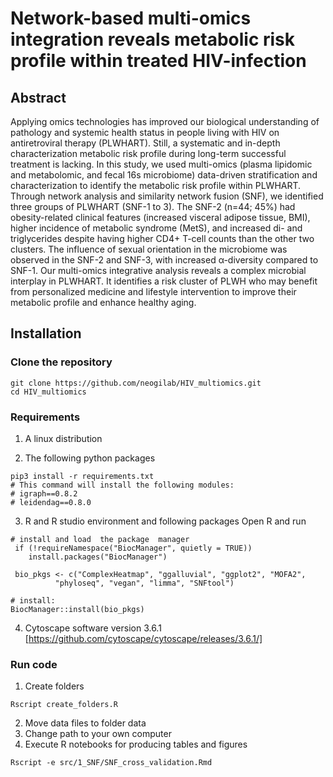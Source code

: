 # Network-based multi-omics integration reveals metabolic risk profile within treated HIV-infection 

## Abstract

Applying omics technologies has improved our biological understanding of pathology and systemic health status in people living with HIV on antiretroviral therapy (PLWHART). Still, a systematic and in-depth characterization metabolic risk profile during long-term successful treatment is lacking. In this study, we used multi-omics (plasma lipidomic and metabolomic, and fecal 16s microbiome) data-driven stratification and characterization to identify the metabolic risk profile within PLWHART. Through network analysis and similarity network fusion (SNF), we identified three groups of PLWHART (SNF-1 to 3). The SNF-2 (n=44; 45%) had obesity-related clinical features (increased visceral adipose tissue, BMI), higher incidence of metabolic syndrome (MetS), and increased di- and triglycerides despite having higher CD4+ T-cell counts than the other two clusters. The influence of sexual orientation in the microbiome was observed in the SNF-2 and SNF-3, with increased α-diversity compared to SNF-1. Our multi-omics integrative analysis reveals a complex microbial interplay in PLWHART. It identifies a risk cluster of PLWH who may benefit from personalized medicine and lifestyle intervention to improve their metabolic profile and enhance healthy aging. 

## Installation

### Clone the repository
```
git clone https://github.com/neogilab/HIV_multiomics.git
cd HIV_multiomics
```

### Requirements

1. A linux distribution

2. The following python packages

```
pip3 install -r requirements.txt
# This command will install the following modules:
# igraph==0.8.2
# leidendag==0.8.0
```
3. R and R studio environment and following packages
Open R and run
```
# install and load  the package  manager
 if (!requireNamespace("BiocManager", quietly = TRUE))
    install.packages("BiocManager")
    
 bio_pkgs <- c("ComplexHeatmap", "ggalluvial", "ggplot2", "MOFA2", 
          "phyloseq", "vegan", "limma", "SNFtool")

# install:
BiocManager::install(bio_pkgs)
```

4. Cytoscape software version 3.6.1
[https://github.com/cytoscape/cytoscape/releases/3.6.1/]

### Run code

1) Create folders
```
Rscript create_folders.R
```

2) Move data files to folder data
3) Change path to your own computer
4) Execute R notebooks for producing tables and figures
```
Rscript -e src/1_SNF/SNF_cross_validation.Rmd
```
